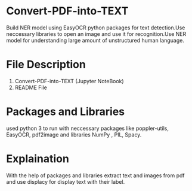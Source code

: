 # Convert-PDF-into-TEXT
Build NER model using EasyOCR python packages for text detection.Use neccessary libraries to open an image and use it for recognition.Use NER model for understanding large amount of unstructured human language.
# File Description 
  1. Convert-PDF-into-TEXT (Jupyter NoteBook)
  2. README File
  
# Packages and Libraries
used python 3 to run with neccessary packages like poppler-utils, EasyOCR, pdf2image and libraries NumPy , PIL, Spacy.

# Explaination
With the help of packages and libraries extract text and images from pdf and use displacy for display text with their label.

